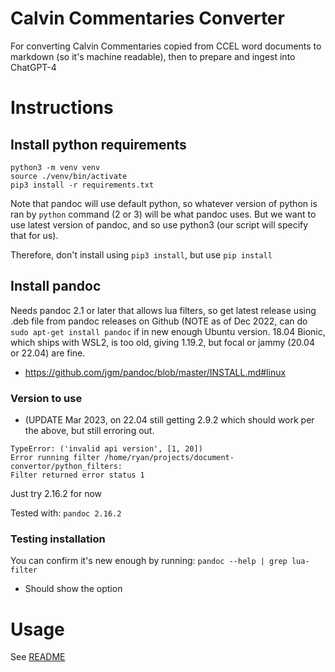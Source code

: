 # Calvin Commentaries Converter
For converting Calvin Commentaries copied from CCEL word documents to markdown (so it's machine readable), then to prepare and ingest into ChatGPT-4

# Instructions
## Install python requirements
```
python3 -m venv venv
source ./venv/bin/activate
pip3 install -r requirements.txt
```

Note that pandoc will use default python, so whatever version of python is ran by `python` command (2 or 3) will be what pandoc uses. But we want to use latest version of pandoc, and so use python3 (our script will specify that for us). 

Therefore, don't install using `pip3 install`, but use `pip install`

## Install pandoc
Needs pandoc 2.1 or later that allows lua filters, so get latest release using .deb file from pandoc releases on Github (NOTE as of Dec 2022, can do `sudo apt-get install pandoc` if in new enough Ubuntu version. 18.04 Bionic, which ships with WSL2, is too old, giving 1.19.2, but focal or jammy (20.04 or 22.04) are fine. 

- https://github.com/jgm/pandoc/blob/master/INSTALL.md#linux

### Version to use
- (UPDATE Mar 2023, on 22.04 still getting 2.9.2 which should work per the above, but still erroring out. 

```
TypeError: ('invalid api version', [1, 20])
Error running filter /home/ryan/projects/document-convertor/python_filters:
Filter returned error status 1
```

Just try 2.16.2 for now

Tested with: `pandoc 2.16.2`

### Testing installation
You can confirm it's new enough by running: `pandoc --help | grep lua-filter`
- Should show the option


# Usage 
See [README](./chatgpt/README.md)